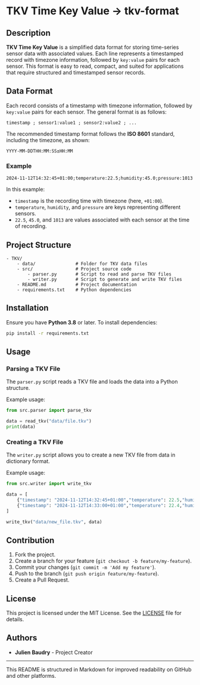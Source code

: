 # TKV Time Key Value -> tkv-format

## Description

**TKV Time Key Value** is a simplified data format for storing time-series sensor data with associated values. Each line represents a timestamped record with timezone information, followed by `key:value` pairs for each sensor. This format is easy to read, compact, and suited for applications that require structured and timestamped sensor records.

## Data Format

Each record consists of a timestamp with timezone information, followed by `key:value` pairs for each sensor. The general format is as follows:

```
timestamp ; sensor1:value1 ; sensor2:value2 ; ...
```

The recommended timestamp format follows the **ISO 8601** standard, including the timezone, as shown:

```
YYYY-MM-DDTHH:MM:SS±HH:MM
```

### Example

```
2024-11-12T14:32:45+01:00;temperature:22.5;humidity:45.0;pressure:1013
```

In this example:
- `timestamp` is the recording time with timezone (here, `+01:00`).
- `temperature`, `humidity`, and `pressure` are keys representing different sensors.
- `22.5`, `45.0`, and `1013` are values associated with each sensor at the time of recording.

## Project Structure

```
- TKV/
    - data/               # Folder for TKV data files
    - src/                # Project source code
        - parser.py       # Script to read and parse TKV files
        - writer.py       # Script to generate and write TKV files
    - README.md           # Project documentation
    - requirements.txt    # Python dependencies
```

## Installation

Ensure you have **Python 3.8** or later. To install dependencies:

```bash
pip install -r requirements.txt
```

## Usage

### Parsing a TKV File

The `parser.py` script reads a TKV file and loads the data into a Python structure.

Example usage:

```python
from src.parser import parse_tkv

data = read_tkv("data/file.tkv")
print(data)
```

### Creating a TKV File

The `writer.py` script allows you to create a new TKV file from data in dictionary format.

Example usage:

```python
from src.writer import write_tkv

data = [
    {"timestamp": "2024-11-12T14:32:45+01:00","temperature": 22.5,"humidity" :45.0, "pressure": 1013},
    {"timestamp": "2024-11-12T14:33:00+01:00","temperature": 22.4,"humidity" :44.8, "pressure": 1012},
]

write_tkv("data/new_file.tkv", data)
```

## Contribution

1. Fork the project.
2. Create a branch for your feature (`git checkout -b feature/my-feature`).
3. Commit your changes (`git commit -m 'Add my feature'`).
4. Push to the branch (`git push origin feature/my-feature`).
5. Create a Pull Request.

## License

This project is licensed under the MIT License. See the [LICENSE](LICENSE) file for details.

## Authors

- **Julien Baudry** - Project Creator

---

This README is structured in Markdown for improved readability on GitHub and other platforms.